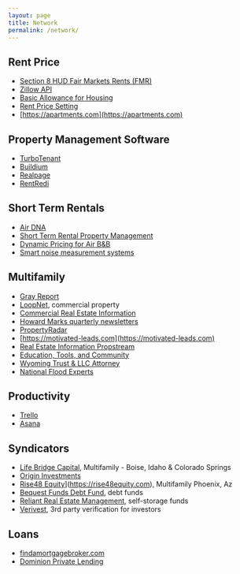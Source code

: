 ```yaml
---
layout: page
title: Network
permalink: /network/
---
```


## Rent Price
- [Section 8 HUD Fair Markets Rents (FMR)](https://www.huduser.gov/portal/datasets/fmr/fmrs/FY2022_code/2022summary.odn)
- [Zillow API ](https://www.zillowgroup.com/developers/api/zestimate/zestimates-api/)
- [Basic Allowance for Housing](https://www.defensetravel.dod.mil/site/bahCalc.cfm)
- [Rent Price Setting](https://rentometer.com)
- [https://apartments.com](https://apartments.com)

## Property Management Software 
- [TurboTenant](https://www.turbotenant.com/)
- [Buildium](https://www.buildium.com/)
- [Realpage](https://realpage.com )
- [RentRedi](https://rentredi.com)

## Short Term Rentals
- [Air DNA](https://www.airdna.co)
- [Short Term Rental Property Management](https://itrip.net)
- [Dynamic Pricing for Air B&B](https://hello.pricelabs.co/)
- [Smart noise measurement systems](https://noiseaware.com/)

## Multifamily 
- [Gray Report](https://www.grayreport.com/)
- [LoopNet](https://www.loopnet.com), commercial property 
- [Commercial Real Estate Information](https://www.costar.com/)
- [Howard Marks quarterly newsletters](oaktreecapital.com)
- [PropertyRadar](https://www.propertyradar.com)
- [https://motivated-leads.com](https://motivated-leads.com)
- [Real Estate Information Propstream](https://www.propstream.com/)
- [Education, Tools, and Community](https://www.biggerpockets.com/)
- [Wyoming Trust & LLC Attorney](https://wyomingllcattorney.com/)
- [National Flood Experts](https://nationalfloodexperts.com)


## Productivity 
- [Trello]( https://trello.com)
- [Asana](https://asana.com/ )

## Syndicators
- [Life Bridge Capital](https://lifebridgecapital.com), Multifamily - Boise, Idaho & Colorado Springs
- [Origin Investments](https://origininvestments.com)
- [Rise48 Equity]([)](https://rise48equity.com), Multifamily Phoenix, Az
- [Bequest Funds Debt Fund](https://www.bqfunds.com), debt funds
- [Reliant Real Estate Management](https://www.reliant-mgmt.com), self-storage funds
- [Verivest](https://verivest.com/), 3rd party verification for investors

## Loans
- [findamortgagebroker.com](https://findamortgagebroker.com)
- [Dominion Private Lending](https://dominionprivatelending.com/rental-loans/?bpmoneypodcast)